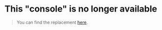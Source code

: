 # This "console" is no longer available
> You can find the replacement [here](https://lreamweb.wixsite.com/epik).
